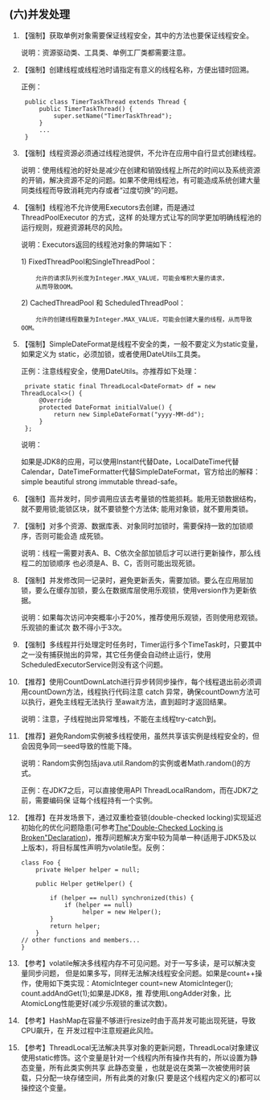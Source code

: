 ## \(六\)并发处理

1. 【强制】获取单例对象需要保证线程安全，其中的方法也要保证线程安全。

   说明：资源驱动类、工具类、单例工厂类都需要注意。

2. 【强制】创建线程或线程池时请指定有意义的线程名称，方便出错时回溯。

   正例：

   ```
    public class TimerTaskThread extends Thread { 
        public TimerTaskThread() {
            super.setName("TimerTaskThread");
        }
        ... 
    }
   ```

3. 【强制】线程资源必须通过线程池提供，不允许在应用中自行显式创建线程。

   说明：使用线程池的好处是减少在创建和销毁线程上所花的时间以及系统资源的开销，解决资源不足的问题。如果不使用线程池，有可能造成系统创建大量同类线程而导致消耗完内存或者“过度切换”的问题。

4. 【强制】线程池不允许使用Executors去创建，而是通过 ThreadPoolExecutor 的方式，这样 的处理方式让写的同学更加明确线程池的运行规则，规避资源耗尽的风险。

   说明：Executors返回的线程池对象的弊端如下：

   1\) FixedThreadPool和SingleThreadPool：

   ```
       允许的请求队列长度为Integer.MAX_VALUE，可能会堆积大量的请求，
       从而导致OOM。
   ```

   2\) CachedThreadPool 和 ScheduledThreadPool：

   ```
       允许的创建线程数量为Integer.MAX_VALUE，可能会创建大量的线程，从而导致OOM。
   ```

5. 【强制】SimpleDateFormat是线程不安全的类，一般不要定义为static变量，如果定义为 static，必须加锁，或者使用DateUtils工具类。

   正例：注意线程安全，使用DateUtils。亦推荐如下处理：

   ```
    private static final ThreadLocal<DateFormat> df = new ThreadLocal<>() {
        @Override
        protected DateFormat initialValue() {  
            return new SimpleDateFormat("yyyy-MM-dd");
        } 
    };
   ```

   说明：

   如果是JDK8的应用，可以使用Instant代替Date，LocalDateTime代替Calendar，DateTimeFormatter代替SimpleDateFormat，官方给出的解释：simple beautiful strong immutable thread-safe。

6. 【强制】高并发时，同步调用应该去考量锁的性能损耗。能用无锁数据结构，就不要用锁;能锁区块，就不要锁整个方法体; 能用对象锁，就不要用类锁。

7. 【强制】对多个资源、数据库表、对象同时加锁时，需要保持一致的加锁顺序，否则可能会造 成死锁。

   说明：线程一需要对表A、B、C依次全部加锁后才可以进行更新操作，那么线程二的加锁顺序 也必须是A、B、C，否则可能出现死锁。

8. 【强制】并发修改同一记录时，避免更新丢失，需要加锁。要么在应用层加锁，要么在缓存加锁，要么在数据库层使用乐观锁，使用version作为更新依据。

   说明：如果每次访问冲突概率小于20%，推荐使用乐观锁，否则使用悲观锁。乐观锁的重试次 数不得小于3次。

9. 【强制】多线程并行处理定时任务时，Timer运行多个TimeTask时，只要其中之一没有捕获抛出的异常，其它任务便会自动终止运行，使用ScheduledExecutorService则没有这个问题。

10. 【推荐】使用CountDownLatch进行异步转同步操作，每个线程退出前必须调用countDown方法，线程执行代码注意 catch 异常，确保countDown方法可以执行，避免主线程无法执行 至await方法，直到超时才返回结果。

    说明：注意，子线程抛出异常堆栈，不能在主线程try-catch到。

11. 【推荐】避免Random实例被多线程使用，虽然共享该实例是线程安全的，但会因竞争同一seed导致的性能下降。

    说明：Random实例包括java.util.Random的实例或者Math.random\(\)的方式。

    正例：在JDK7之后，可以直接使用API ThreadLocalRandom，而在JDK7之前，需要编码保 证每个线程持有一个实例。

12. 【推荐】在并发场景下，通过双重检查锁\(double-checked locking\)实现延迟初始化的优化问题隐患\(可参考[The"Double-Checked Locking is Broken"Declaration](https://www.cs.umd.edu/~pugh/java/memoryModel/DoubleCheckedLocking.html)\)，推荐问题解决方案中较为简单一种\(适用于JDK5及以上版本\)，将目标属性声明为volatile型。反例：

    ```
    class Foo {  
        private Helper helper = null; 

        public Helper getHelper() {

            if (helper == null) synchronized(this) { 
                if (helper == null)  
                     helper = new Helper();
            }
            return helper; 
        }
    // other functions and members...
    }
    ```

13. 【参考】volatile解决多线程内存不可见问题。对于一写多读，是可以解决变量同步问题， 但是如果多写，同样无法解决线程安全问题。如果是count++操作，使用如下类实现：AtomicInteger count=new AtomicInteger\(\); count.addAndGet\(1\);如果是JDK8，推 荐使用LongAdder对象，比AtomicLong性能更好\(减少乐观锁的重试次数\)。

14. 【参考】HashMap在容量不够进行resize时由于高并发可能出现死链，导致CPU飙升，在 开发过程中注意规避此风险。

15. 【参考】ThreadLocal无法解决共享对象的更新问题，ThreadLocal对象建议使用static修饰。这个变量是针对一个线程内所有操作共有的，所以设置为静态变量，所有此类实例共享 此静态变量 ，也就是说在类第一次被使用时装载，只分配一块存储空间，所有此类的对象\(只 要是这个线程内定义的\)都可以操控这个变量。



